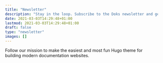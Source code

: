 ```yaml
---
title: "Newsletter"
description: "Stay in the loop. Subscribe to the Doks newsletter and get occasional updates."
date: 2021-03-03T14:29:48+01:00
lastmod: 2021-03-03T14:29:48+01:00
draft: false
type: "newsletter"
images: []
---
```


Follow our mission to make the easiest and most fun Hugo theme for building modern documentation websites.
